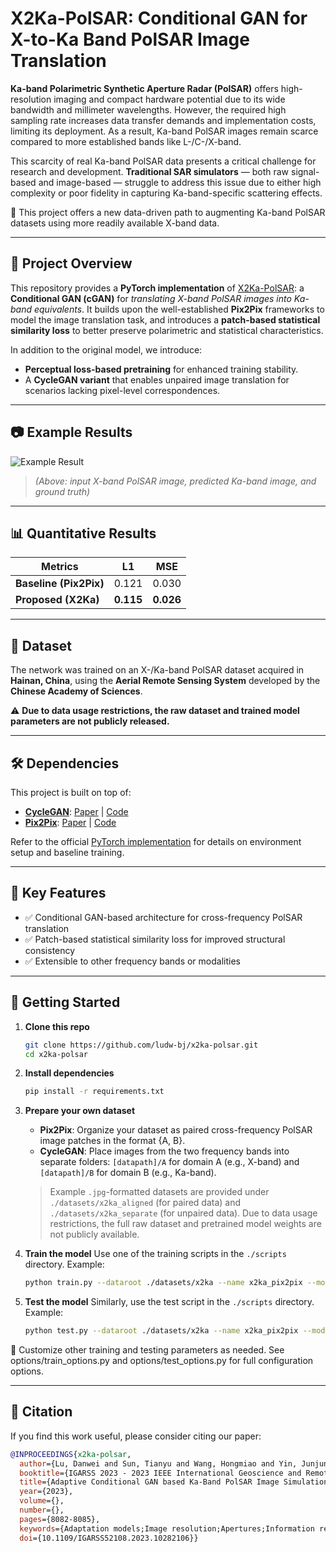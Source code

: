 # X2Ka-PolSAR: Conditional GAN for X-to-Ka Band PolSAR Image Translation

**Ka-band Polarimetric Synthetic Aperture Radar (PolSAR)** offers high-resolution imaging and compact hardware potential due to its wide bandwidth and millimeter wavelengths. However, the required high sampling rate increases data transfer demands and implementation costs, limiting its deployment. As a result, Ka-band PolSAR images remain scarce compared to more established bands like L-/C-/X-band.

This scarcity of real Ka-band PolSAR data presents a critical challenge for research and development. **Traditional SAR simulators** — both raw signal-based and image-based — struggle to address this issue due to either high complexity or poor fidelity in capturing Ka-band-specific scattering effects.

🚀 This project offers a new data-driven path to augmenting Ka-band PolSAR datasets using more readily available X-band data.

---

## 📌 Project Overview

This repository provides a **PyTorch implementation** of [X2Ka-PolSAR](https://ieeexplore.ieee.org/document/10282106): a **Conditional GAN (cGAN)** for *translating X-band PolSAR images into Ka-band equivalents*. It builds upon the well-established **Pix2Pix** frameworks to model the image translation task, and introduces a **patch-based statistical similarity loss** to better preserve polarimetric and statistical characteristics.

In addition to the original model, we introduce:
- **Perceptual loss-based pretraining** for enhanced training stability.
- A **CycleGAN variant** that enables unpaired image translation for scenarios lacking pixel-level correspondences.


---

## 📷 Example Results

![Example Result](result_img/example_output.png)

> *(Above: input X-band PolSAR image, predicted Ka-band image, and ground truth)*

---

## 📊 Quantitative Results

| **Metrics** | **L1** | **MSE** |
|-------------|--------|---------|
| **Baseline (Pix2Pix)** | 0.121 | 0.030 |
| **Proposed (X2Ka)** | **0.115** | **0.026** |

---

## 📁 Dataset

The network was trained on an X-/Ka-band PolSAR dataset acquired in **Hainan, China**, using the **Aerial Remote Sensing System** developed by the **Chinese Academy of Sciences**.

⚠️ **Due to data usage restrictions, the raw dataset and trained model parameters are not publicly released.**

---

## 🛠️ Dependencies

This project is built on top of:

- **[CycleGAN](https://junyanz.github.io/CycleGAN/)**: [Paper](https://arxiv.org/pdf/1703.10593.pdf) | [Code](https://github.com/junyanz/CycleGAN)
- **[Pix2Pix](https://phillipi.github.io/pix2pix/)**: [Paper](https://arxiv.org/pdf/1611.07004.pdf) | [Code](https://github.com/phillipi/pix2pix)

Refer to the official [PyTorch implementation](https://github.com/junyanz/pytorch-CycleGAN-and-pix2pix) for details on environment setup and baseline training.

---

## 🧠 Key Features

- ✅ Conditional GAN-based architecture for cross-frequency PolSAR translation
- ✅ Patch-based statistical similarity loss for improved structural consistency
- ✅ Extensible to other frequency bands or modalities

---

## 🚀 Getting Started

1. **Clone this repo**
    ```bash
    git clone https://github.com/ludw-bj/x2ka-polsar.git
    cd x2ka-polsar
    ```

2. **Install dependencies**
    ```bash
    pip install -r requirements.txt
    ```

3. **Prepare your own dataset**
    - **Pix2Pix**: Organize your dataset as paired cross-frequency PolSAR image patches in the format {A, B}.
    - **CycleGAN**: Place images from the two frequency bands into separate folders:
    `[datapath]/A` for domain A (e.g., X-band) and `[datapath]/B` for domain B (e.g., Ka-band).
    > Example `.jpg`-formatted datasets are provided under `./datasets/x2ka_aligned` (for paired data) and `./datasets/x2ka_separate` (for unpaired data).
    > Due to data usage restrictions, the full raw dataset and pretrained model weights are not publicly available.

4. **Train the model**
    Use one of the training scripts in the `./scripts` directory. Example:
    ```bash
    python train.py --dataroot ./datasets/x2ka --name x2ka_pix2pix --model pix2pix --netG unet_256
    ```

5. **Test the model**
    Similarly, use the test script in the `./scripts` directory. Example:
    ```bash
    python test.py --dataroot ./datasets/x2ka --name x2ka_pix2pix --model pix2pix --netG unet_256
    ```

🔧 Customize other training and testing parameters as needed. See options/train_options.py and options/test_options.py for full configuration options.

---

## 📄 Citation

If you find this work useful, please consider citing our paper:

```bibtex
@INPROCEEDINGS{x2ka-polsar,
  author={Lu, Danwei and Sun, Tianyu and Wang, Hongmiao and Yin, Junjun and Yang, Jian},
  booktitle={IGARSS 2023 - 2023 IEEE International Geoscience and Remote Sensing Symposium}, 
  title={Adaptive Conditional GAN based Ka-Band PolSAR Image Simulation by Using X-Band PolSAR Image Transfer}, 
  year={2023},
  volume={},
  number={},
  pages={8082-8085},
  keywords={Adaptation models;Image resolution;Apertures;Information retrieval;Generative adversarial networks;Robustness;Polarimetric synthetic aperture radar;Polarimetric Synthetic Aperture Radar;conditional Generative Adversarial Network;data insufficiency;Ka-band;neural style transfer},
  doi={10.1109/IGARSS52108.2023.10282106}}

